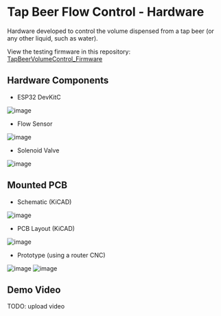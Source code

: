 # Tap Beer Flow Control - Hardware

Hardware developed to control the volume dispensed from a tap beer (or any other liquid, such as water).

View the testing firmware in this repository: [TapBeerVolumeControl_Firmware](https://github.com/conradoad/TapBeerVolumeControl_Firmware)

## Hardware Components

- ESP32 DevKitC

![image](https://github.com/conradoad/TapBeerVolumeControl_Firmware/assets/29844580/db13a53b-07f1-4f51-bf78-cfb2f3f90016)

- Flow Sensor

![image](https://github.com/conradoad/TapBeerVolumeControl_Firmware/assets/29844580/ab74c18c-ce00-41c9-9de3-dadd1bc7982a)

- Solenoid Valve

![image](https://github.com/conradoad/TapBeerVolumeControl_Firmware/assets/29844580/3be64cb3-19aa-4d34-be2e-7c64511d2974)


## Mounted PCB

- Schematic (KiCAD)

![image](https://github.com/conradoad/TapBeerVolumeControl_Hardware/assets/29844580/809d072f-51df-4651-ae30-77ce50684bc5)

- PCB Layout (KiCAD)

![image](https://github.com/conradoad/TapBeerVolumeControl_Hardware/assets/29844580/8094d754-6b7b-43c3-a206-065d2b60d860)

- Prototype (using a router CNC)

![image](https://github.com/conradoad/TapBeerVolumeControl_Hardware/assets/29844580/73716b50-fbc2-4b88-8c13-bf907b029ef4) ![image](https://github.com/conradoad/TapBeerVolumeControl_Hardware/assets/29844580/6453eaf2-8728-47ea-b055-15fbc71a9fdb)

## Demo Video

TODO: upload video
